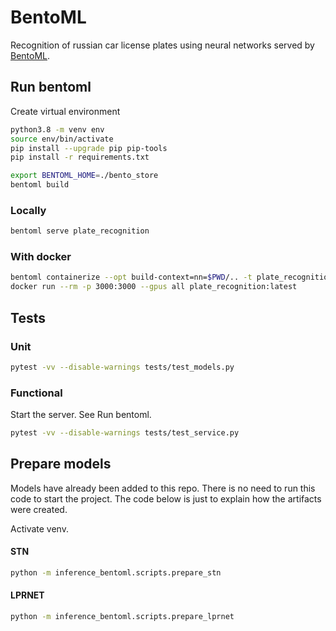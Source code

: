 # BentoML

Recognition of russian car license plates using neural networks served by [BentoML](https://www.bentoml.com/).

## Run bentoml

Create virtual environment

```bash
python3.8 -m venv env
source env/bin/activate
pip install --upgrade pip pip-tools
pip install -r requirements.txt
```

```bash
export BENTOML_HOME=./bento_store
bentoml build
```

### Locally

```bash
bentoml serve plate_recognition
```

### With docker

```bash
bentoml containerize --opt build-context=nn=$PWD/.. -t plate_recognition:latest plate_recognition
docker run --rm -p 3000:3000 --gpus all plate_recognition:latest
```

## Tests

### Unit

```bash
pytest -vv --disable-warnings tests/test_models.py
```

### Functional

Start the server. See Run bentoml.

```bash
pytest -vv --disable-warnings tests/test_service.py
```

## Prepare models

Models have already been added to this repo. There is no need to run this code to start the project.
The code below is just to explain how the artifacts were created.

Activate venv.

#### STN

```bash
python -m inference_bentoml.scripts.prepare_stn
```

#### LPRNET

```bash
python -m inference_bentoml.scripts.prepare_lprnet
```
